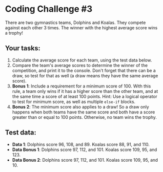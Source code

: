 # Coding Challenge #3

There are two gymnastics teams, Dolphins and Koalas. They compete against each other 3 times. The winner with the highest average score wins a trophy!

## Your tasks:
1. Calculate the average score for each team, using the test data below.
2. Compare the team's average scores to determine the winner of the competition, and print it to the console. Don't forget that there can be a draw, so test for that as well (a draw means they have the same average score).
3. **Bonus 1**: Include a requirement for a minimum score of 100. With this rule, a team only wins if it has a higher score than the other team, and at the same time a score of at least 100 points. Hint: Use a logical operator to test for minimum score, as well as multiple `else-if` blocks.
4. **Bonus 2**: The minimum score also applies to a draw! So a draw only happens when both teams have the same score and both have a score greater than or equal to 100 points. Otherwise, no team wins the trophy.

## Test data:
- **Data 1**: Dolphins score 96, 108, and 89. Koalas score 88, 91, and 110.
- **Data Bonus 1**: Dolphins score 97, 112, and 101. Koalas score 109, 95, and 123.
- **Data Bonus 2**: Dolphins score 97, 112, and 101. Koalas score 109, 95, and 10.
